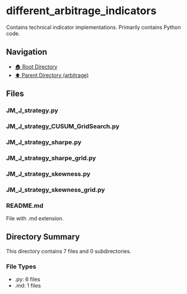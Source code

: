 # different_arbitrage_indicators

Contains technical indicator implementations. Primarily contains Python code.

## Navigation

* [🏠 Root Directory](../../README.md)
* [⬆️ Parent Directory (arbitrage)](../README.md)

## Files

### JM_J_strategy.py

### JM_J_strategy_CUSUM_GridSearch.py

### JM_J_strategy_sharpe.py

### JM_J_strategy_sharpe_grid.py

### JM_J_strategy_skewness.py

### JM_J_strategy_skewness_grid.py

### README.md

File with .md extension.

## Directory Summary

This directory contains 7 files and 0 subdirectories.

### File Types

* .py: 6 files
* .md: 1 files
